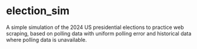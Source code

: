 # election_sim
A simple simulation of the 2024 US presidential elections to practice web scraping, based on polling data with uniform polling error and historical data where polling data is unavailable.
